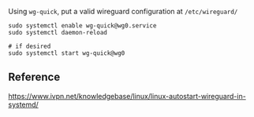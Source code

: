 

Using `wg-quick`, put a valid wireguard configuration at `/etc/wireguard/`
```
sudo systemctl enable wg-quick@wg0.service
sudo systemctl daemon-reload

# if desired
sudo systemctl start wg-quick@wg0
```


## Reference
https://www.ivpn.net/knowledgebase/linux/linux-autostart-wireguard-in-systemd/
